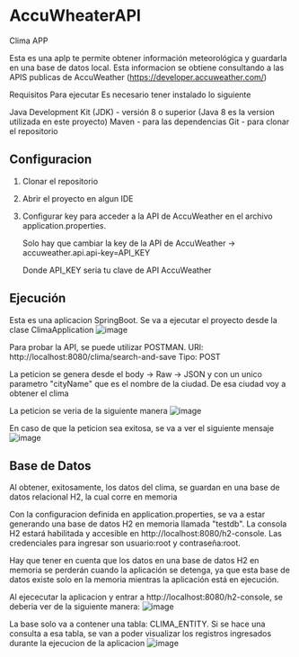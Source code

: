# AccuWheaterAPI
Clima APP


Esta es una aplp te permite obtener información meteorológica y guardarla en una base de datos local. Esta informacion se obtiene consultando a las APIS publicas de AccuWeather (https://developer.accuweather.com/)


Requisitos Para ejecutar 
Es necesario tener instalado lo siguiente

Java Development Kit (JDK) - versión 8 o superior (Java 8 es la version utilizada en este proyecto)
Maven - para las dependencias
Git - para clonar el repositorio





## Configuracion
1) Clonar el repositorio 

2) Abrir el proyecto en algun IDE

3) Configurar key para acceder a la API de AccuWeather en el archivo application.properties.
   
   Solo hay que cambiar la key de la API de AccuWeather -> accuweather.api.api-key=API_KEY
   
   Donde API_KEY seria tu clave de API AccuWeather




## Ejecución
Esta es una aplicacion SpringBoot. Se va a ejecutar el proyecto desde la clase  ClimaApplication
![image](https://github.com/KevinRios/AccuWheaterAPI/assets/16569777/30b3b34a-86cd-4f16-bda3-878fdc90119e)



Para probar la API, se puede utilizar POSTMAN. 
URl: http://localhost:8080/clima/search-and-save
Tipo: POST

La peticion se genera desde el body -> Raw -> JSON y con un unico parametro "cityName" que es el nombre de la ciudad. De esa ciudad voy a obtener el clima


La peticion se veria de la siguiente manera
![image](https://github.com/KevinRios/AccuWheaterAPI/assets/16569777/f95570c5-3047-4797-b680-75ccbcbccf0b)


En caso de que la peticion sea exitosa, se va a ver el siguiente mensaje
![image](https://github.com/KevinRios/AccuWheaterAPI/assets/16569777/1e56b6cd-c996-49d2-b54e-24286c2d0f67)




## Base de Datos
Al obtener, exitosamente, los datos del clima, se guardan en una base de datos relacional H2, la cual corre en memoria

Con la configuracion definida en application.properties, se va a estar generando una base de datos H2 en memoria llamada "testdb".
 La consola H2 estará habilitada y accesible en http://localhost:8080/h2-console.
 Las credenciales para ingresar son usuario:root y contraseña:root.

Hay que tener en cuenta que los datos en una base de datos H2 en memoria se perderán cuando la aplicación se detenga, ya que esta base de datos existe solo en la memoria mientras la aplicación está en ejecución.

Al ejececutar la aplicacion y entrar a http://localhost:8080/h2-console, se deberia ver de la siguiente manera:
![image](https://github.com/KevinRios/AccuWheaterAPI/assets/16569777/440bd2b0-2ecf-46d9-a35a-9c10114058d5)




La base solo va a contener una tabla: CLIMA_ENTITY. Si se hace una consulta a esa tabla, se van a poder visualizar los registros ingresados durante la ejecucion de la aplicacion
![image](https://github.com/KevinRios/AccuWheaterAPI/assets/16569777/1cb68bcf-2468-4275-bbb2-30f38ae3b38a)



